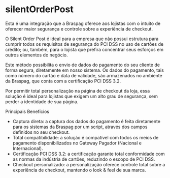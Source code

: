# silentOrderPost

Esta é uma integração que a Braspag oferece aos lojistas com o intuito de oferecer maior segurança e controle sobre a experiência de checkout.

O Silent Order Post é ideal para a empresa que não possui estrutura para cumprir todos os requisitos de segurança do PCI DSS no uso de cartões de crédito; ou, também, para o lojista que prefira concentrar seus esforços em outros elementos do negócio.

Este método possibilita o envio de dados do pagamento do seu cliente de forma segura, diretamente em nosso sistema. Os dados do pagamento, tais como número do cartão e data de validade, são armazenados no ambiente da Braspag, que conta com a certificação PCI DSS 3.2.

Por permitir total personalização na página de checkout da loja, essa solução é ideal para lojistas que exigem um alto grau de segurança, sem perder a identidade de sua página.

Principais Benefícios
- Captura direta: a captura dos dados do pagamento é feita diretamente para os sistemas da Braspag por um script, através dos campos definidos no seu checkout.
- Total compatibilidade: a solução é compatível com todos os meios de pagamento disponibilizados no Gateway Pagador (Nacional e Internacional).
- Certificação PCI DSS 3.2: a certificação garante total conformidade com as normas da indústria de cartões, reduzindo o escopo de PCI DSS.
- Checkout personalizado: a personalização oferece controle total sobre a experiência de checkout, mantendo o look & feel de sua marca.

